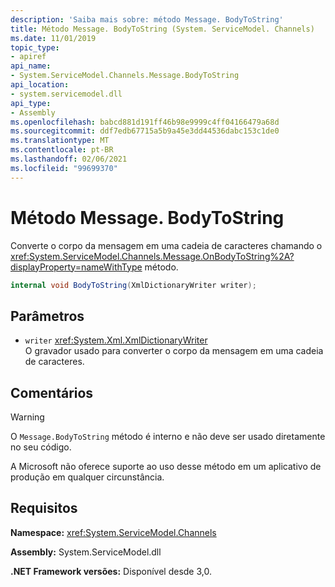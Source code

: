 ```yaml
---
description: 'Saiba mais sobre: método Message. BodyToString'
title: Método Message. BodyToString (System. ServiceModel. Channels)
ms.date: 11/01/2019
topic_type:
- apiref
api_name:
- System.ServiceModel.Channels.Message.BodyToString
api_location:
- system.servicemodel.dll
api_type:
- Assembly
ms.openlocfilehash: babcd881d191ff46b98e9999c4ff04166479a68d
ms.sourcegitcommit: ddf7edb67715a5b9a45e3dd44536dabc153c1de0
ms.translationtype: MT
ms.contentlocale: pt-BR
ms.lasthandoff: 02/06/2021
ms.locfileid: "99699370"
---
```

# <a name="messagebodytostring-method"></a>Método Message. BodyToString

Converte o corpo da mensagem em uma cadeia de caracteres chamando o <xref:System.ServiceModel.Channels.Message.OnBodyToString%2A?displayProperty=nameWithType> método.

```csharp
internal void BodyToString(XmlDictionaryWriter writer);
```

## <a name="parameters"></a>Parâmetros

- `writer` <xref:System.Xml.XmlDictionaryWriter>\
  O gravador usado para converter o corpo da mensagem em uma cadeia de caracteres.

## <a name="remarks"></a>Comentários

> [!WARNING]
> O `Message.BodyToString` método é interno e não deve ser usado diretamente no seu código.
>
> A Microsoft não oferece suporte ao uso desse método em um aplicativo de produção em qualquer circunstância.

## <a name="requirements"></a>Requisitos

**Namespace:** <xref:System.ServiceModel.Channels>

**Assembly:** System.ServiceModel.dll

**.NET Framework versões:** Disponível desde 3,0.
